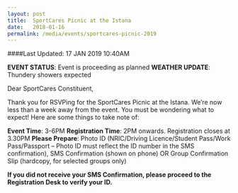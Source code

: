 ```yaml
---
layout: post
title:  SportCares Picnic at the Istana
date:   2018-01-16
permalink: /media/events/sportcares-picnic-2019
---
```


####Last Updated: 17 JAN 2019 10:40AM

**EVENT STATUS**: Event is proceeding as planned
**WEATHER UPDATE**: Thundery showers expected 

Dear SportCares Constituent,

Thank you for RSVPing for the SportCares Picnic at the Istana. We’re now less than a week away from the event. You must be wondering what to expect! Here are some things to take note of:

**Event Time**: 3-6PM 
**Registration Time**: 2PM onwards. Registration closes at 3.30PM
**Please Prepare**: Photo ID (NRIC/Driving Licence/Student Pass/Work Pass/Passport – Photo ID must reflect the ID number in the SMS confirmation), SMS Confirmation (shown on phone) OR Group Confirmation Slip (hardcopy, for selected groups only)

**If you did not receive your SMS Confirmation, please proceed to the Registration Desk to verify your ID.**




